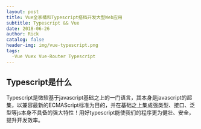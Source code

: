```yaml
---
layout: post
title: Vue全家桶和Typescript搭档开发大型Web应用
subtitle: Typescript && Vue
date: 2018-06-26
author: Rick
catalog: false
header-img: img/vue-typescript.png
tags:
  -Vue Vuex Vue-Router Typescript
---
```


## Typescript是什么
Typescript是微软基于javascript基础之上的一门语言，其本身是javascript的超集，以兼容最新的ECMAScript标准为目的，并在基础之上集成强类型、接口、泛型等js本身不具备的强大特性！用好typescript能使我们的程序更为健壮、安全，提升开发效率。